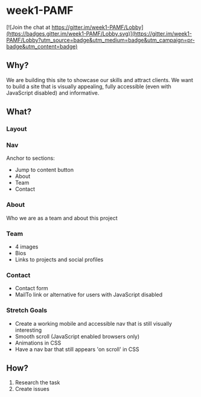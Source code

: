 # week1-PAMF

[![Join the chat at https://gitter.im/week1-PAMF/Lobby](https://badges.gitter.im/week1-PAMF/Lobby.svg)](https://gitter.im/week1-PAMF/Lobby?utm_source=badge&utm_medium=badge&utm_campaign=pr-badge&utm_content=badge)

## Why?

We are building this site to showcase our skills and attract clients. We want to build a site that is visually appealing, fully accessible (even with JavaScript disabled) and informative.

## What?

### Layout


### Nav
Anchor to sections:
- Jump to content button
- About
- Team
- Contact

### About
Who we are as a team and about this project

### Team
- 4 images
- Bios
- Links to projects and social profiles

### Contact
- Contact form
- MailTo link or alternative for users with JavaScript disabled

### Stretch Goals
- Create a working mobile and accessible nav that is still visually interesting
- Smooth scroll (JavaScript enabled browsers only)
- Animations in CSS
- Have a nav bar that still appears 'on scroll' in CSS

## How?

1. Research the task
1. Create issues
